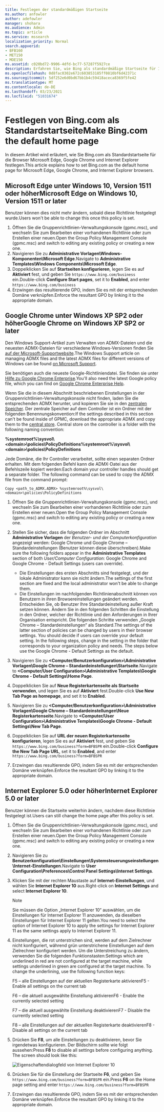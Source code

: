 ```yaml
---
title: Festlegen der standardmäßigen Startseite
ms.author: anfowler
author: adefowler
manager: shohara
ms.audience: Admin
ms.topic: article
ms.service: mssearch
localization_priority: Normal
search.appverid:
- BFB160
- MET150
- MOE150
ms.assetid: c020bd72-9906-4dfd-bc77-57287f5927ce
description: Erfahren Sie, wie Bing als standardmäßige Startseite für Ihr Unternehmen mit Microsoft Search festlegen.
ms.openlocfilehash: 0d8fac0302e672c603853185ff0810bf6d42371c
ms.sourcegitcommit: 5df252e6d0bd67bb1b4c59418aceca8369f5fe42
ms.translationtype: MT
ms.contentlocale: de-DE
ms.lasthandoff: 03/23/2021
ms.locfileid: "51031674"
---
```

# <a name="make-bingcom-the-default-home-page"></a><span data-ttu-id="670a5-103">Festlegen von Bing.com als Standardstartseite</span><span class="sxs-lookup"><span data-stu-id="670a5-103">Make Bing.com the default home page</span></span>

<span data-ttu-id="670a5-104">In diesem Artikel wird erläutert, wie Sie Bing.com als Standardstartseite für die Browser Microsoft Edge, Google Chrome und Internet Explorer festlegen.</span><span class="sxs-lookup"><span data-stu-id="670a5-104">This article explains how to set Bing.com as the default home page for Microsoft Edge, Google Chrome, and Internet Explorer browsers.</span></span> 
  
 
## <a name="microsoft-edge-on-windows-10-version-1511-or-later"></a><span data-ttu-id="670a5-105">Microsoft Edge unter Windows 10, Version 1511 oder höher</span><span class="sxs-lookup"><span data-stu-id="670a5-105">Microsoft Edge on Windows 10, Version 1511 or later</span></span>

<span data-ttu-id="670a5-106">Benutzer können dies nicht mehr ändern, sobald diese Richtlinie festgelegt wurde.</span><span class="sxs-lookup"><span data-stu-id="670a5-106">Users won't be able to change this once this policy is set.</span></span> 

1. <span data-ttu-id="670a5-107">Öffnen Sie die Gruppenrichtlinien-Verwaltungskonsole (gpmc.msc), und wechseln Sie zum Bearbeiten einer vorhandenen Richtlinie oder zum Erstellen einer neuen.</span><span class="sxs-lookup"><span data-stu-id="670a5-107">Open the Group Policy Management Console (gpmc.msc) and switch to editing any existing policy or creating a new one.</span></span> 
1. <span data-ttu-id="670a5-108">Navigieren Sie zu **Administrative Vorlagen\Windows-Komponenten\Microsoft Edge**.</span><span class="sxs-lookup"><span data-stu-id="670a5-108">Navigate to **Administrative Templates\Windows Components\Microsoft Edge**.</span></span>    
1. <span data-ttu-id="670a5-109">Doppelklicken Sie auf **Startseiten konfigurieren**, legen Sie es auf **Aktiviert** fest, und geben Sie `https://www.bing.com/business` ein.</span><span class="sxs-lookup"><span data-stu-id="670a5-109">Double-click **Configure Start pages**, set it to **Enabled**, and enter `https://www.bing.com/business`</span></span>
1.  <span data-ttu-id="670a5-110">Erzwingen das resultierende GPO, indem Sie es mit der entsprechenden Domäne verknüpfen.</span><span class="sxs-lookup"><span data-stu-id="670a5-110">Enforce the resultant GPO by linking it to the appropriate domain.</span></span>

  
## <a name="google-chrome-on-windows-xp-sp2-or-later"></a><span data-ttu-id="670a5-111">Google Chrome unter Windows XP SP2 oder höher</span><span class="sxs-lookup"><span data-stu-id="670a5-111">Google Chrome on Windows XP SP2 or later</span></span>


<span data-ttu-id="670a5-112">Den Windows Support-Artikel zum Verwalten von ADMX-Dateien und die neuesten ADMX-Dateien für verschiedene Windows-Versionen finden Sie [auf der Microsoft-Supportwebsite](https://support.microsoft.com/help/3087759/how-to-create-and-manage-the-central-store-for-group-policy-administra).</span><span class="sxs-lookup"><span data-stu-id="670a5-112">The Windows Support article on managing ADMX files and the latest ADMX files for different versions of Windows can be found [on Microsoft Support](https://support.microsoft.com/help/3087759/how-to-create-and-manage-the-central-store-for-group-policy-administra).</span></span>

<span data-ttu-id="670a5-113">Sie benötigen auch die neueste Google-Richtliniendatei. Sie finden sie unter [Hilfe zu Google Chrome Enterprise](https://support.google.com/chrome/a/answer/187202).</span><span class="sxs-lookup"><span data-stu-id="670a5-113">You'll also need the latest Google policy file, which you can find on [Google Chrome Enterprise Help](https://support.google.com/chrome/a/answer/187202).</span></span>
  
<span data-ttu-id="670a5-p101">Wenn Sie die in diesem Abschnitt beschriebenen Einstellungen in der Gruppenrichtlinien-Verwaltungskonsole nicht finden, laden Sie die entsprechenden ADMX herunter, und kopieren Sie sie in den [zentralen Speicher](/previous-versions/windows/it-pro/windows-vista/cc748955%28v%3dws.10%29). Der zentrale Speicher auf dem Controller ist ein Ordner mit der folgenden Benennungskonvention:</span><span class="sxs-lookup"><span data-stu-id="670a5-p101">If the settings described in this section can't be found inside of GPMC, download the appropriate ADMX and copy them to the [central store](/previous-versions/windows/it-pro/windows-vista/cc748955%28v%3dws.10%29). Central store on the controller is a folder with the following naming convention:</span></span>
  
 <span data-ttu-id="670a5-116">**%systemroot%\sysvol\\<domain\>\policies\PolicyDefinitions**</span><span class="sxs-lookup"><span data-stu-id="670a5-116">**%systemroot%\sysvol\\<domain\>\policies\PolicyDefinitions**</span></span>
  
<span data-ttu-id="670a5-p102">Jede Domäne, die Ihr Controller verarbeitet, sollte einen separaten Ordner erhalten. Mit dem folgenden Befehl kann die ADMX-Datei aus der Befehlszeile kopiert werden:</span><span class="sxs-lookup"><span data-stu-id="670a5-p102">Each domain your controller handles should get a separate folder. The following command can be used to copy the ADMX file from the command prompt:</span></span>
  
 `Copy <path_to_ADMX.ADMX> %systemroot%\sysvol\<domain>\policies\PolicyDefinitions`
  
1. <span data-ttu-id="670a5-119">Öffnen Sie die Gruppenrichtlinien-Verwaltungskonsole (gpmc.msc), und wechseln Sie zum Bearbeiten einer vorhandenen Richtlinie oder zum Erstellen einer neuen.</span><span class="sxs-lookup"><span data-stu-id="670a5-119">Open the Group Policy Management Console (gpmc.msc) and switch to editing any existing policy or creating a new one.</span></span>
1. <span data-ttu-id="670a5-120">Stellen Sie sicher, dass die folgenden Ordner im Abschnitt **Administrative Vorlagen** der *Benutzer- und der Computerkonfiguration* angezeigt werden: Google Chrome und Google Chrome – Standardeinstellungen (Benutzer können diese überschreiben).</span><span class="sxs-lookup"><span data-stu-id="670a5-120">Make sure the following folders appear in the **Administrative Templates** section of both *User/Computer Configuration*: Google Chrome and Google Chrome - Default Settings (users can override).</span></span>
   - <span data-ttu-id="670a5-121">Die Einstellungen des ersten Abschnitts sind festgelegt, und der lokale Administrator kann sie nicht ändern.</span><span class="sxs-lookup"><span data-stu-id="670a5-121">The settings of the first section are fixed and the local administrator won't be able to change them.</span></span>
   - <span data-ttu-id="670a5-p103">Die Einstellungen im nachfolgenden Richtlinienabschnitt können von Benutzern in ihren Browsereinstellungen geändert werden. Entscheiden Sie, ob Benutzer Ihre Standardeinstellung außer Kraft setzen können. Ändern Sie in den folgenden Schritten die Einstellung in den Ordner, welcher der Richtlinie und den Anforderungen in Ihrer Organisation entspricht. Die folgenden Schritte verwenden „Google Chrome – Standardeinstellungen“ als Standard.</span><span class="sxs-lookup"><span data-stu-id="670a5-p103">The settings of the latter section of policies can be changed by users in their browser settings. You should decide if users can override your default setting. In the following steps, change in the setting in the folder that corresponds to your organization policy and needs. The steps below use the Google Chrome - Default Settings as the default.</span></span>

1. <span data-ttu-id="670a5-126">Navigieren Sie zu **&lt;Computer/Benutzerkonfiguration&gt;\Administrative Vorlagen\Google Chrome – Standardeinstellungen\Startseite**.</span><span class="sxs-lookup"><span data-stu-id="670a5-126">Navigate to **&lt;Computer/User Configuration&gt;\Administrative Templates\Google Chrome - Default Settings\Home Page**.</span></span> 
1. <span data-ttu-id="670a5-127">Doppelklicken Sie auf **Neue Registerkartenseite als Startseite verwenden**, und legen Sie es auf **Aktiviert** fest.</span><span class="sxs-lookup"><span data-stu-id="670a5-127">Double-click **Use New Tab Page as homepage**, and set it to **Enabled**.</span></span> 
1. <span data-ttu-id="670a5-128">Navigieren Sie zu **&lt;Computer/Benutzerkonfiguration&gt;\Administrative Vorlagen\Google Chrome – Standardeinstellungen\Neue Registerkartenseite**.</span><span class="sxs-lookup"><span data-stu-id="670a5-128">Navigate to **&lt;Computer/User Configuration&gt;\Administrative Templates\Google Chrome - Default Settings\New Tab Page**.</span></span> 
1. <span data-ttu-id="670a5-129">Doppelklicken Sie auf **URL der neuen Registerkartenseite konfigurieren**, legen Sie es auf **Aktiviert** fest, und geben Sie `https://www.bing.com/business?form=BFBSPR` ein.</span><span class="sxs-lookup"><span data-stu-id="670a5-129">Double-click **Configure the New Tab Page URL**, set it to **Enabled**, and enter `https://www.bing.com/business?form=BFBSPR`</span></span> 
1. <span data-ttu-id="670a5-130">Erzwingen das resultierende GPO, indem Sie es mit der entsprechenden Domäne verknüpfen.</span><span class="sxs-lookup"><span data-stu-id="670a5-130">Enforce the resultant GPO by linking it to the appropriate domain.</span></span>

## <a name="internet-explorer-50-or-later"></a><span data-ttu-id="670a5-131">Internet Explorer 5.0 oder höher</span><span class="sxs-lookup"><span data-stu-id="670a5-131">Internet Explorer 5.0 or later</span></span>
<span data-ttu-id="670a5-132">Benutzer können die Startseite weiterhin ändern, nachdem diese Richtlinie festgelegt ist.</span><span class="sxs-lookup"><span data-stu-id="670a5-132">Users can still change the home page after this policy is set.</span></span> 

1. <span data-ttu-id="670a5-133">Öffnen Sie die Gruppenrichtlinien-Verwaltungskonsole (gpmc.msc), und wechseln Sie zum Bearbeiten einer vorhandenen Richtlinie oder zum Erstellen einer neuen.</span><span class="sxs-lookup"><span data-stu-id="670a5-133">Open the Group Policy Management Console (gpmc.msc) and switch to editing any existing policy or creating a new one.</span></span>
    
2. <span data-ttu-id="670a5-134">Navigieren Sie zu **Benutzerkonfiguration\Einstellungen\Systemsteuerungseinstellungen\Internet-Einstellungen**.</span><span class="sxs-lookup"><span data-stu-id="670a5-134">Navigate to **User Configuration\Preferences\Control Panel Settings\Internet Settings**.</span></span>
    
3. <span data-ttu-id="670a5-135">Klicken Sie mit der rechten Maustaste auf **Internet-Einstellungen**, und wählen Sie **Internet Explorer 10** aus.</span><span class="sxs-lookup"><span data-stu-id="670a5-135">Right-click on **Internet Settings** and select **Internet Explorer 10**.</span></span>
    
    > [!NOTE]
    > <span data-ttu-id="670a5-136">Sie müssen die Option „Internet Explorer 10“ auswählen, um die Einstellungen für Internet Explorer 11 anzuwenden, da dieselben Einstellungen für Internet Explorer 11 gelten.</span><span class="sxs-lookup"><span data-stu-id="670a5-136">You need to select the option of Internet Explorer 10 to apply the settings for Internet Explorer 11 as the same settings apply to Internet Explorer 11.</span></span> 
  
4. <span data-ttu-id="670a5-p104">Einstellungen, die rot unterstrichen sind, werden auf dem Zielrechner nicht konfiguriert, während grün unterstrichene Einstellungen auf dem Zielrechner konfiguriert werden. Um die Unterstreichung zu ändern, verwenden Sie die folgenden Funktionstasten:</span><span class="sxs-lookup"><span data-stu-id="670a5-p104">Settings which are underlined in red are not configured at the target machine, while settings underlined in green are configured at the target machine. To change the underlining, use the following function keys:</span></span>
    
    <span data-ttu-id="670a5-139">F5 – alle Einstellungen auf der aktuellen Registerkarte aktivieren</span><span class="sxs-lookup"><span data-stu-id="670a5-139">F5 - Enable all settings on the current tab</span></span>
    
    <span data-ttu-id="670a5-140">F6 – die aktuell ausgewählte Einstellung aktivieren</span><span class="sxs-lookup"><span data-stu-id="670a5-140">F6 - Enable the currently selected setting</span></span>
    
    <span data-ttu-id="670a5-141">F7 – die aktuell ausgewählte Einstellung deaktivieren</span><span class="sxs-lookup"><span data-stu-id="670a5-141">F7 - Disable the currently selected setting</span></span>
    
    <span data-ttu-id="670a5-142">F8 – alle Einstellungen auf der aktuellen Registerkarte deaktivieren</span><span class="sxs-lookup"><span data-stu-id="670a5-142">F8 - Disable all settings on the current tab</span></span>
    
5. <span data-ttu-id="670a5-p105">Drücken Sie **F8**, um alle Einstellungen zu deaktivieren, bevor Sie irgendetwas konfigurieren. Der Bildschirm sollte wie folgt aussehen:</span><span class="sxs-lookup"><span data-stu-id="670a5-p105">Press **F8** to disable all settings before configuring anything. The screen should look like this:</span></span> 
    
    ![Eigenschaftendialogfeld von Internet Explorer 10](media/2fd55755-5007-4e33-a795-c42ce2fcef4a.jpg)
  
6. <span data-ttu-id="670a5-146">Drücken Sie für die Einstellung der Startseite **F6**, und geben Sie `https://www.bing.com/business?form=BFBSPR` ein.</span><span class="sxs-lookup"><span data-stu-id="670a5-146">Press **F6** on the Home page setting and enter `https://www.bing.com/business?form=BFBSPR`</span></span>
    
7. <span data-ttu-id="670a5-147">Erzwingen das resultierende GPO, indem Sie es mit der entsprechenden Domäne verknüpfen.</span><span class="sxs-lookup"><span data-stu-id="670a5-147">Enforce the resultant GPO by linking it to the appropriate domain.</span></span>